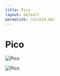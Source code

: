 ```yaml
---
title: Pico
layout: default
permalink: /site19.md/
---
```

Pico
===============================================================


![Pico](https://i.redd.it/qfmcc1ad6xyz.jpg)

![Pico](https://www.geekyexplorer.com/wp-content/uploads/2017/08/climb-mount-pico-azores-tips-advice-safety.jpg)